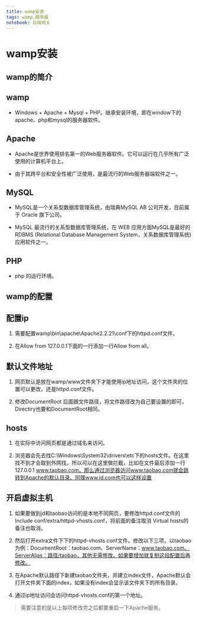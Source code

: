 ```yaml
---
title: wamp安装
tags: wamp,服务器
notebook: 后端相关
---
```


# wamp安装


## wamp的简介

## wamp

- Windows + Apache + Mysql + PHP。继承安装环境，即在window下的apache、php和mysql的服务器软件。

## Apache

- Apache是世界使用排名第一的Web服务器软件。它可以运行在几乎所有广泛使用的计算机平台上。

- 由于其跨平台和安全性被广泛使用，是最流行的Web服务器端软件之一。

## MySQL

- MySQL是一个关系型数据库管理系统，由瑞典MySQL AB 公司开发，目前属于 Oracle 旗下公司。

- MySQL 最流行的关系型数据库管理系统，在 WEB 应用方面MySQL是最好的 RDBMS (Relational Database Management System，关系数据库管理系统) 应用软件之一。

## PHP

- php 的运行环境。


## wamp的配置

## 配置ip

1. 需要配置wamp\bin\apache\Apache2.2.21\conf下的httpd.conf文件。

2. 在Allow from 127.0.0.1下面的一行添加一行Allow from all。

## 默认文件地址

1. 网页默认是放在wamp/www文件夹下才能使用ip地址访问，这个文件夹的位置可以更改，还是httpd.conf文件。

2. 修改DocumentRoot 后面跟文件路径，将文件路径改为自己要设置的即可，Directiry也要和DocumentRoot相同。

## hosts

1. 在实际中访问网页都是通过域名来访问。

2. 浏览器会先去找C:\Windows\System32\drivers\etc下的hosts文件。在这里找不到才会取到外网找，所以可以在这里做拦截，比如在文件最后添加一行127.0.0.1       www.taobao.com。那么通过浏览器访问www.taobao.com就会跳转到Apache的默认目录。同理www.jd.com也可以这样设置

## 开启虚拟主机

1. 如果要做到jd和taobao访问的是本地不同网页，要修改httpd.conf文件的Include conf/extra/httpd-vhosts.conf，将前面的备注取消 Virtual hosts的备注也取消。

2. 然后打开extra文件下下的httpd-vhosts.conf文件。修改以下三项，以taobao 为例：DocumentRoot：taobao.com、ServerName：www.taobao.com、ServerAlias：路径/taobao，其他无需修改。如果要增加就复制这段配置后再修改。

3. 在Apache默认路径下新建taobao文件夹，并建立index文件，Apache默认会打开文件夹下面的index，如果没有index会显示该文件夹下的所有目录。

4. 通过ip地址访问会访问httpd-vhosts.conf的第一个地址。

> 需要注意的是以上每项修改完之后都要重启一下Apache服务。

